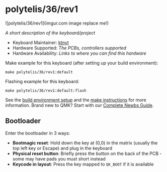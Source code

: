 # polytelis/36/rev1

![polytelis/36/rev1](imgur.com image replace me!)

*A short description of the keyboard/project*

* Keyboard Maintainer: [ktnyt](https://github.com/ktnyt)
* Hardware Supported: *The PCBs, controllers supported*
* Hardware Availability: *Links to where you can find this hardware*

Make example for this keyboard (after setting up your build environment):

    make polytelis/36/rev1:default

Flashing example for this keyboard:

    make polytelis/36/rev1:default:flash

See the [build environment setup](https://docs.qmk.fm/#/getting_started_build_tools) and the [make instructions](https://docs.qmk.fm/#/getting_started_make_guide) for more information. Brand new to QMK? Start with our [Complete Newbs Guide](https://docs.qmk.fm/#/newbs).

## Bootloader

Enter the bootloader in 3 ways:

* **Bootmagic reset**: Hold down the key at (0,0) in the matrix (usually the top left key or Escape) and plug in the keyboard
* **Physical reset button**: Briefly press the button on the back of the PCB - some may have pads you must short instead
* **Keycode in layout**: Press the key mapped to `QK_BOOT` if it is available
